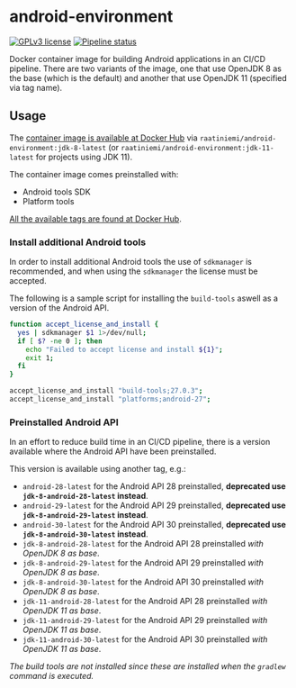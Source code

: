 # android-environment

[![GPLv3 license](https://img.shields.io/badge/license-GPLv3-blue.svg)](license)
[![Pipeline status](https://gitlab.com/rahome/docker-android-environment/badges/master/pipeline.svg)](https://gitlab.com/rahome/docker-android-environment/)

Docker container image for building Android applications in an CI/CD pipeline.
There are two variants of the image, one that use OpenJDK 8 as the base (which
is the default) and another that use OpenJDK 11 (specified via tag name).

## Usage

The [container image is available at Docker Hub](https://hub.docker.com/r/raatiniemi/android-environment/)
via `raatiniemi/android-environment:jdk-8-latest` (or
`raatiniemi/android-environment:jdk-11-latest` for projects using JDK 11).

The container image comes preinstalled with:

* Android tools SDK
* Platform tools

[All the available tags are found at Docker Hub](https://hub.docker.com/repository/docker/raatiniemi/android-environment/tags).

### Install additional Android tools

In order to install additional Android tools the use of `sdkmanager` is
recommended, and when using the `sdkmanager` the license must be accepted.

The following is a sample script for installing the `build-tools` aswell as a
version of the Android API.

```bash
function accept_license_and_install {
  yes | sdkmanager $1 1>/dev/null;
  if [ $? -ne 0 ]; then
    echo "Failed to accept license and install ${1}";
    exit 1;
  fi
}

accept_license_and_install "build-tools;27.0.3";
accept_license_and_install "platforms;android-27";
```

### Preinstalled Android API

In an effort to reduce build time in an CI/CD pipeline, there is a version
available where the Android API have been preinstalled.

This version is available using another tag, e.g.:

* `android-28-latest` for the Android API 28 preinstalled,
  **deprecated use `jdk-8-android-28-latest` instead**.
* `android-29-latest` for the Android API 29 preinstalled,
  **deprecated use `jdk-8-android-29-latest` instead**.
* `android-30-latest` for the Android API 30 preinstalled,
  **deprecated use `jdk-8-android-30-latest` instead**.
* `jdk-8-android-28-latest` for the Android API 28 preinstalled *with OpenJDK 8 as base*.
* `jdk-8-android-29-latest` for the Android API 29 preinstalled *with OpenJDK 8 as base*.
* `jdk-8-android-30-latest` for the Android API 30 preinstalled *with OpenJDK 8 as base*.
* `jdk-11-android-28-latest` for the Android API 28 preinstalled *with OpenJDK 11 as base*.
* `jdk-11-android-29-latest` for the Android API 29 preinstalled *with OpenJDK 11 as base*.
* `jdk-11-android-30-latest` for the Android API 30 preinstalled *with OpenJDK 11 as base*.

*The build tools are not installed since these are installed when the
`gradlew` command is executed.*
